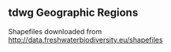 tdwg Geographic Regions
-----------------------

Shapefiles downloaded from http://data.freshwaterbiodiversity.eu/shapefiles

